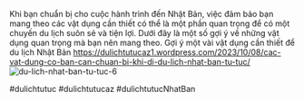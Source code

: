 Khi bạn chuẩn bị cho cuộc hành trình đến Nhật Bản, việc đảm bảo bạn mang theo các vật dụng cần thiết có thể là một phần quan trọng để có một chuyến du lịch suôn sẻ và tiện lợi. Dưới đây là một số gợi ý về những vật dụng quan trọng mà bạn nên mang theo.
Gợi ý một vài vật dụng cần thiết để du lịch Nhật Bản
https://dulichtutucaz1.wordpress.com/2023/10/08/cac-vat-dung-co-ban-can-chuan-bi-khi-di-du-lich-nhat-ban-tu-tuc/
![du-lich-nhat-ban-tu-tuc-6](https://github.com/Dulichtutucaz/GoiYVatDungNhatBan/assets/147737894/e50ccbdf-0f86-4d08-ae54-e766b4feb7aa)

#dulichtutuc #dulichtutucaz #dulichtutucNhatBan
